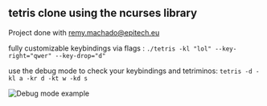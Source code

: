 ## tetris clone using the ncurses library

Project done with remy.machado@epitech.eu

fully customizable keybindings via flags :
`./tetris -kl "lol" --key-right="qwer" --key-drop="d"`

use the debug mode to check your keybindings and tetriminos:
`tetris -d -kl a -kr d -kt w -kd s`

![Debug mode example](https://github.com/jdereynal/tetris/debug.png)

